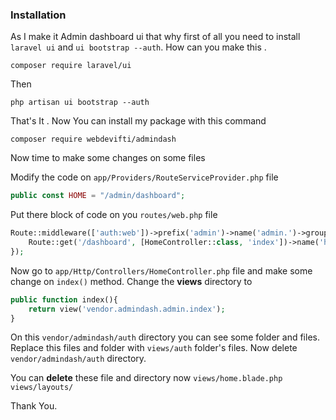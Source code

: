 ### Installation
As I make it Admin dashboard ui that why first of all you need to install `laravel ui`  and `ui bootstrap --auth`. How can you make this .

```
composer require laravel/ui
```
Then 
```
php artisan ui bootstrap --auth
```
That's It .
Now You can install my package with this command
```
composer require webdevifti/admindash
```
Now time to make some changes on some files 

Modify the code on `app/Providers/RouteServiceProvider.php` file 
``` php
public const HOME = "/admin/dashboard";
```
Put there block of code on you `routes/web.php` file 
``` php
Route::middleware(['auth:web'])->prefix('admin')->name('admin.')->group(function () {
    Route::get('/dashboard', [HomeController::class, 'index'])->name('home');
});
```
Now go to `app/Http/Controllers/HomeController.php` file and make some change on `index()` method. Change the **views** directory to 
``` php 
public function index(){
	return view('vendor.admindash.admin.index');
}
```
On this `vendor/admindash/auth` directory  you can see some folder and files. Replace this files and folder with `views/auth` folder's files. Now delete `vendor/admindash/auth` directory.

You can **delete** these file and directory now
`views/home.blade.php `
`views/layouts/`

Thank You.